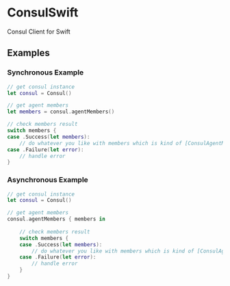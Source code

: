 # ConsulSwift
Consul Client for Swift

## Examples

### Synchronous Example

```swift
// get consul instance
let consul = Consul()

// get agent members
let members = consul.agentMembers()

// check members result
switch members {
case .Success(let members):
    // do whatever you like with members which is kind of [ConsulAgentMember]
case .Failure(let error):
    // handle error
}
```

### Asynchronous Example

```swift
// get consul instance
let consul = Consul()

// get agent members
consul.agentMembers { members in
    
    // check members result
    switch members {
    case .Success(let members):
        // do whatever you like with members which is kind of [ConsulAgentMember]
    case .Failure(let error):
        // handle error
    }
}
```
